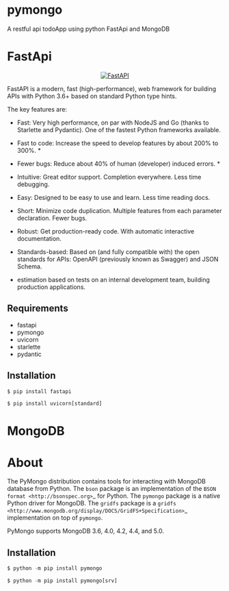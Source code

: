 # pymongo
A restful api todoApp using python FastApi and MongoDB

# FastApi
<p align="center">
  <a href="https://fastapi.tiangolo.com"><img src="https://fastapi.tiangolo.com/img/logo-margin/logo-teal.png" alt="FastAPI"></a>
</p>

FastAPI is a modern, fast (high-performance), web framework for building APIs with Python 3.6+ based on standard Python type hints.

The key features are:

 - Fast: Very high performance, on par with NodeJS and Go (thanks to Starlette and Pydantic). One of the fastest Python frameworks available.

 - Fast to code: Increase the speed to develop features by about 200% to 300%. *

 - Fewer bugs: Reduce about 40% of human (developer) induced errors. *

 - Intuitive: Great editor support. Completion everywhere. Less time debugging.

 - Easy: Designed to be easy to use and learn. Less time reading docs.

 - Short: Minimize code duplication. Multiple features from each parameter declaration. Fewer bugs.

 - Robust: Get production-ready code. With automatic interactive documentation.

 - Standards-based: Based on (and fully compatible with) the open standards for APIs: OpenAPI (previously known as Swagger) and JSON Schema.

* estimation based on tests on an internal development team, building production applications.


## Requirements
 - fastapi
 - pymongo
 - uvicorn
 - starlette
 - pydantic


## Installation
~~~python
$ pip install fastapi
~~~

~~~python
$ pip install uvicorn[standard]
~~~

# MongoDB

About
=====

The PyMongo distribution contains tools for interacting with MongoDB
database from Python.  The ``bson`` package is an implementation of
the `BSON format <http://bsonspec.org>`_ for Python. The ``pymongo``
package is a native Python driver for MongoDB. The ``gridfs`` package
is a `gridfs
<http://www.mongodb.org/display/DOCS/GridFS+Specification>`_
implementation on top of ``pymongo``.

PyMongo supports MongoDB 3.6, 4.0, 4.2, 4.4, and 5.0.


## Installation
~~~python
$ python -m pip install pymongo
~~~

~~~python
$ python -m pip install pymongo[srv]
~~~
